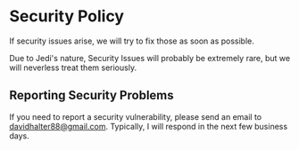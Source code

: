 # Security Policy

If security issues arise, we will try to fix those as soon as possible.

Due to Jedi's nature, Security Issues will probably be extremely rare, but we will neverless treat them seriously.

## Reporting Security Problems

If you need to report a security vulnerability, please send an email to davidhalter88@gmail.com. Typically, I will respond in the next few business days.
